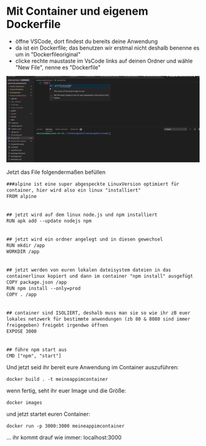 # Mit Container und eigenem Dockerfile

* öffne VSCode, dort findest du bereits deine Anwendung
* da ist ein Dockerfile; das benutzen wir erstmal nicht deshalb benenne es um in "Dockerfileoriginal"
* clicke rechte maustaste im VsCode links auf deinen Ordner und wähle "New File", nenne es "Dockerfile"

![](../../../.gitbook/assets/image%20%2825%29.png)

Jetzt das File folgendermaßen befüllen

```text
###alpine ist eine super abgespeckte LinuxVersion optimiert für container, hier wird also ein linux "installiert"
FROM alpine 


## jetzt wird auf dem linux node.js und npm installiert
RUN apk add --update nodejs npm


## jetzt wird ein ordner angelegt und in diesen gewechsel
RUN mkdir /app
WORKDIR /app


## jetzt werden von euren lokalen dateisystem dateien in das containerlinux kopiert und dann im container "npm install" ausgefügt
COPY package.json /app
RUN npm install --only=prod
COPY . /app


## container sind ISOLIERT, deshalb muss man sie so wie ihr zB euer lokales netzwerk für bestimmte anwendungen (zb 80 & 8080 sind immer freigegeben) freigebt irgendwo öffnen
EXPOSE 3000


## führe npm start aus
CMD ["npm", "start"]
```

Und jetzt seid ihr bereit eure Anwendung im Container auszuführen:

```text
docker build . -t meineappimcontainer
```

wenn fertig, seht ihr euer Image und die Größe:

```text
docker images
```

und jetzt startet euren Container:

```text
docker run -p 3000:3000 meineappimcontainer
```

... ihr kommt drauf wie immer: localhost:3000

